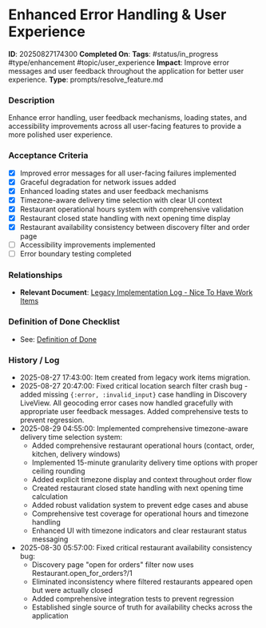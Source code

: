 # Enhanced Error Handling & User Experience

**ID**: 20250827174300
**Completed On**: 
**Tags**: #status/in_progress #type/enhancement #topic/user_experience
**Impact**: Improve error messages and user feedback throughout the application for better user experience.
**Type**: prompts/resolve_feature.md

### Description
Enhance error handling, user feedback mechanisms, loading states, and accessibility improvements across all user-facing features to provide a more polished user experience.

### Acceptance Criteria
- [x] Improved error messages for all user-facing failures implemented
- [x] Graceful degradation for network issues added  
- [x] Enhanced loading states and user feedback mechanisms
- [x] Timezone-aware delivery time selection with clear UI context
- [x] Restaurant operational hours system with comprehensive validation
- [x] Restaurant closed state handling with next opening time display
- [x] Restaurant availability consistency between discovery filter and order page
- [ ] Accessibility improvements implemented
- [ ] Error boundary testing completed

### Relationships
* **Relevant Document**: [Legacy Implementation Log - Nice To Have Work Items](documentation/legacy_implementation_log.md)

### Definition of Done Checklist
* See: [Definition of Done](documentation/definition_of_done.md)

### History / Log
* 2025-08-27 17:43:00: Item created from legacy work items migration.
* 2025-08-27 20:47:00: Fixed critical location search filter crash bug - added missing `{:error, :invalid_input}` case handling in Discovery LiveView. All geocoding error cases now handled gracefully with appropriate user feedback messages. Added comprehensive tests to prevent regression.
* 2025-08-29 04:55:00: Implemented comprehensive timezone-aware delivery time selection system:
  - Added comprehensive restaurant operational hours (contact, order, kitchen, delivery windows)
  - Implemented 15-minute granularity delivery time options with proper ceiling rounding
  - Added explicit timezone display and context throughout order flow
  - Created restaurant closed state handling with next opening time calculation
  - Added robust validation system to prevent edge cases and abuse
  - Comprehensive test coverage for operational hours and timezone handling
  - Enhanced UI with timezone indicators and clear restaurant status messaging
* 2025-08-30 05:57:00: Fixed critical restaurant availability consistency bug:
  - Discovery page "open for orders" filter now uses Restaurant.open_for_orders?/1
  - Eliminated inconsistency where filtered restaurants appeared open but were actually closed
  - Added comprehensive integration tests to prevent regression
  - Established single source of truth for availability checks across the application
